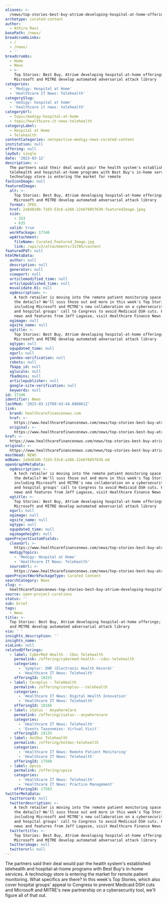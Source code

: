 ```yaml
---
aliases: >-
  /news/top-stories-best-buy-atrium-developing-hospital-at-home-offerings-microsoft-and-mitre-develop-automated-adversarial-attack-library
archetype: curated-content
author:
  - Athira Ravi
basePath: /news/
breadcrumbLinks:
  - /
  - /news/
  - ''
breadcrumbs:
  - Home
  - News
  - >-
    Top Stories: Best Buy, Atrium developing hospital-at-home offerings;
    Microsoft and MITRE develop automated adversarial attack library
categories:
  - 'Medigy: Hospital at Home'
  - 'Healthcare IT News: Telehealth'
categorySlug:
  - 'medigy: hospital at home'
  - 'healthcare it news: telehealth'
categoryUrl:
  - topic/medigy-hospital-at-home
  - topic/healthcare-it-news-telehealth
categoryLabel:
  - Hospital at Home
  - Telehealth
contentCategories: netspective-medigy-news-curated-content
institution: null
offering: null
layOut: single
date: '2023-03-12'
description: >-
  The partners said their deal would pair the health system's established
  telehealth and hospital-at-home programs with Best Buy's in-home services. A
  technology store is entering the market for remote 
favIconImage: null
featuredImage:
  alt: >-
    Top Stories: Best Buy, Atrium developing hospital-at-home offerings;
    Microsoft and MITRE develop automated adversarial attack library
  format: JPEG
  href: 2a9d810b-72d3-53c6-a26b-22e6f685f636-featuredImage.jpeg
  size:
    - 353
    - 635
  valid: true
  workPackage: 17346
  wpAttachment:
    fileName: Curated_Featured_Image.jpg
    link: /api/v3/attachments/31705/content
featuredPdf: null
htmlMetaData:
  author: null
  description: null
  generator: null
  viewport: null
  articlemodified_time: null
  articlepublished_time: null
  msvalidate.01: null
  ogdescription: >-
    A tech retailer is moving into the remote patient monitoring space. What are
    the details? We'll suss those out and more in this week's Top Stories,
    including Microsoft and MITRE's new collaboration on a cybersecurity tool,
    and hospital groups' call to Congress to avoid Medicaid DSH cuts. For more
    news and features from Jeff Lagasse, visit Healthcare Finance News.
  ogimage: null
  ogsite_name: null
  ogtitle: >-
    Top Stories: Best Buy, Atrium developing hospital-at-home offerings;
    Microsoft and MITRE develop automated adversarial attack library
  ogtype: null
  ogupdated_time: null
  ogurl: null
  yandex-verification: null
  robots: null
  fbapp_id: null
  oglocale: null
  fbadmins: null
  articlepublisher: null
  google-site-verification: null
  keywords: null
id: 17346
identifier: News
lastMod: '2023-03-11T09:43:44.886061Z'
link:
  brand: healthcarefinancenews.com
  href: >-
    https://www.healthcarefinancenews.com/news/top-stories-best-buy-atrium-developing-hospital-home-offerings-microsoft-and-mitre-develop
  original: >-
    https://www.healthcarefinancenews.com/news/top-stories-best-buy-atrium-developing-hospital-home-offerings-microsoft-and-mitre-develop
href: >-
  https://www.healthcarefinancenews.com/news/top-stories-best-buy-atrium-developing-hospital-home-offerings-microsoft-and-mitre-develop
original: >-
  https://www.healthcarefinancenews.com/news/top-stories-best-buy-atrium-developing-hospital-home-offerings-microsoft-and-mitre-develop
mastHead: NEWS
mdName: 2a9d810b-72d3-53c6-a26b-22e6f685f636.md
openGraphMetaData:
  ogdescription: >-
    A tech retailer is moving into the remote patient monitoring space. What are
    the details? We'll suss those out and more in this week's Top Stories,
    including Microsoft and MITRE's new collaboration on a cybersecurity tool,
    and hospital groups' call to Congress to avoid Medicaid DSH cuts. For more
    news and features from Jeff Lagasse, visit Healthcare Finance News.
  ogtitle: >-
    Top Stories: Best Buy, Atrium developing hospital-at-home offerings;
    Microsoft and MITRE develop automated adversarial attack library
  ogurl: null
  ogimage: null
  ogsite_name: null
  ogtype: null
  ogupdated_time: null
  ogimageheight: null
openProjectCustomFields:
  cleanUrl: >-
    https://www.healthcarefinancenews.com/news/top-stories-best-buy-atrium-developing-hospital-home-offerings-microsoft-and-mitre-develop
  medigyTopics:
    - 'Medigy: Hospital at Home'
    - 'Healthcare IT News: Telehealth'
  sourceUrl: >-
    https://www.healthcarefinancenews.com/news/top-stories-best-buy-atrium-developing-hospital-home-offerings-microsoft-and-mitre-develop
openProjectWorkPackageType: Curated Content
searchCategory: News
slug: >-
  healthcarefinancenews-top-stories-best-buy-atrium-developing-hospital-at-home-offerings-microsoft-and-mitre-develop-automated-adversarial-attack-library
source: open-project-curations
status: ''
sub: brief
tags:
  - News
title: >-
  Top Stories: Best Buy, Atrium developing hospital-at-home offerings; Microsoft
  and MITRE develop automated adversarial attack library
via: ' '
insights_description: ''
insights_name: ''
viaLink: null
relatedOfferings:
  - label: CyberMed Health - CDoc Telehealth
    permalink: /offering/cybermed-health---cdoc-telehealth
    categories:
      - 'Symplur: EHR (Electronic Health Record)'
      - 'Healthcare IT News: Telehealth'
    offeringId: 18255
  - label: Coreplus - TeleHealth
    permalink: /offering/coreplus---telehealth
    categories:
      - 'Healthcare IT News: Digital Health Innovation'
      - 'Healthcare IT News: Telehealth'
    offeringId: 18166
  - label: iSalus - AnywhereCare
    permalink: /offering/isalus---anywherecare
    categories:
      - 'Healthcare IT News: Telehealth'
      - 'Events Taxonomies: Virtual Visit'
    offeringId: 18135
  - label: HotDoc Telehealth
    permalink: /offering/hotdoc-telehealth
    categories:
      - 'Healthcare IT News: Remote Patient Monitoring'
      - 'Healthcare IT News: Telehealth'
    offeringId: 17508
  - label: Upvio
    permalink: /offering/upvio
    categories:
      - 'Healthcare IT News: Telehealth'
      - 'Healthcare IT News: Practice Management'
    offeringId: 17503
twitterMetaData:
  twittercard: null
  twitterdescription: >-
    A tech retailer is moving into the remote patient monitoring space. What are
    the details? We'll suss those out and more in this week's Top Stories,
    including Microsoft and MITRE's new collaboration on a cybersecurity tool,
    and hospital groups' call to Congress to avoid Medicaid DSH cuts. For more
    news and features from Jeff Lagasse, visit Healthcare Finance News.
  twittertitle: >-
    Top Stories: Best Buy, Atrium developing hospital-at-home offerings;
    Microsoft and MITRE develop automated adversarial attack library
  twitterimage: null
  twitterurl: null
---
```

<p>The partners said their deal would pair the health system's established telehealth and hospital-at-home programs with Best Buy's in-home services. A technology store is entering the market for remote patient monitoring. What specifics are there? In this week's Top Stories, which also cover hospital groups' appeal to Congress to prevent Medicaid DSH cuts and Microsoft and MITRE's new partnership on a cybersecurity tool, we'll figure all of that out.</p>
